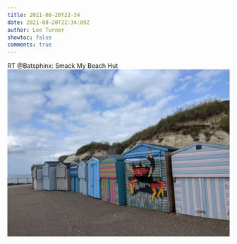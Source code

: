 ```yaml
---
title: 2021-08-20T22-34
date: 2021-08-20T22:34:09Z
author: Lee Turner
showtoc: false
comments: true
---
```


RT @Batsphinx: Smack My Beach Hut ![](/img/x//1428847852579606531-E9PmXqvXMAAEEJ6.jpg)

